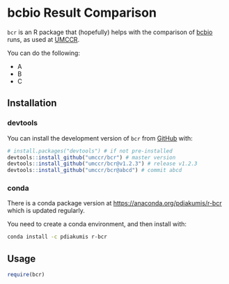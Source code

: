 
# bcbio Result Comparison

<!--[![Travis build status](https://travis-ci.org/umccr/bcr.svg?branch=master)](https://travis-ci.org/umccr/bcr)
[![Coverage status](https://codecov.io/gh/umccr/bcr/branch/master/graph/badge.svg)](https://codecov.io/github/umccr/bcr?branch=master) -->

`bcr` is an R package that (hopefully) helps with the comparison of
[bcbio](https://github.com/bcbio/bcbio-nextgen) runs, as used at
[UMCCR](https://research.unimelb.edu.au/centre-for-cancer-research/our-research/genomics-platform-group).

You can do the following:

  - A
  - B
  - C

## Installation

### devtools

You can install the development version of `bcr` from
[GitHub](https://github.com/umccr/bcr) with:

``` r
# install.packages("devtools") # if not pre-installed
devtools::install_github("umccr/bcr") # master version
devtools::install_github("umccr/bcr@v1.2.3") # release v1.2.3
devtools::install_github("umccr/bcr@abcd") # commit abcd
```

### conda

There is a conda package version at
<https://anaconda.org/pdiakumis/r-bcr> which is updated regularly.

You need to create a conda environment, and then install with:

``` bash
conda install -c pdiakumis r-bcr
```

## Usage

``` r
require(bcr)
```
